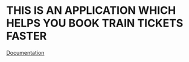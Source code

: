 # THIS IS AN APPLICATION WHICH HELPS YOU BOOK TRAIN TICKETS FASTER
[Documentation](https://documenter.getpostman.com/view/19324038/UVeJJjTF)